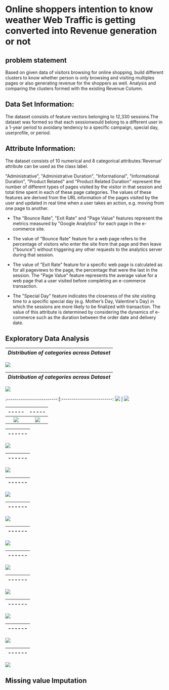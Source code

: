 # Online shoppers intention to know weather Web Traffic is getting converted into Revenue generation or not

## problem statement

Based on given data of visitors browsing for online shopping, build different clusters to know whether person is only browsing and visiting multiples pages or also generating revenue for the shoppers as well.  Analysis and comparing the clusters formed with the existing Revenue Column.

## Data Set Information:

The dataset consists of feature vectors belonging to 12,330 sessions.The dataset was formed so that each sessionwould belong to a different user in a 1-year period to avoidany tendency to a specific campaign, special day, userprofile, or period.

## Attribute Information:

  The dataset consists of 10 numerical and 8 categorical attributes.'Revenue' attribute can be used as the class label.

  "Administrative", "Administrative Duration", "Informational", "Informational Duration", "Product Related" and "Product Related Duration" represent the number of different types of pages visited by the visitor in that session and total time spent in each of these page categories. 
  The values of these features are derived from the URL information of the pages visited by the user and updated in real time when a user takes an action, e.g. moving from one page to another. 
- The "Bounce Rate", "Exit Rate" and "Page Value" features represent the metrics measured by "Google Analytics" for each page in the e-commerce site. 

- The value of "Bounce Rate" feature for a web page refers to the percentage of visitors who enter the site from that page and then leave ("bounce") without triggering any other requests to the analytics server during that session. 

- The value of "Exit Rate" feature for a specific web page is calculated as for all pageviews to the page, the percentage that were the last in the session. The "Page Value" feature represents the average value for a web page that a user visited before completing an e-commerce transaction. 

- The "Special Day" feature indicates the closeness of the site visiting time to a specific special day (e.g. Mother’s Day, Valentine's Day) in which the sessions are more likely to be finalized with transaction. The value of this attribute is determined by considering the dynamics of e-commerce such as the duration between the order date and delivery date. 


## Exploratory Data Analysis

| *Distribution of categories across Dataset*  |
|:-------------------------:|
![](https://github.com/Arvindhh931/Online-shoppers-intention/blob/main/Visualizations/1.png)

| *Distribution of categories across Dataset*  |
|:-------------------------:|
![](https://github.com/Arvindhh931/Online-shoppers-intention/blob/main/Visualizations/2.png)

:-------------------------:|:-------------------------:
![](https://github.com/Arvindhh931/Online-shoppers-intention/blob/main/Visualizations/3.png)  |  ![](https://github.com/Arvindhh931/Online-shoppers-intention/blob/main/Visualizations/4.png) 


| *-----*           |  *-----*
:-------------------------:|:-------------------------:
![](https://github.com/Arvindhh931/Online-shoppers-intention/blob/main/Visualizations/kmeans.png)  |  ![](https://github.com/Arvindhh931/Online-shoppers-intention/blob/main/Visualizations/Agglomerative.png)


| *------*  |
|:-------------------------:|
![](https://github.com/Arvindhh931/Online-shoppers-intention/blob/main/Visualizations/Dendogram.png)

| *------*  |
|:-------------------------:|
![](https://github.com/Arvindhh931/Online-shoppers-intention/blob/main/Visualizations/10.png)

| *------*  |
|:-------------------------:|
![](https://github.com/Arvindhh931/Online-shoppers-intention/blob/main/Visualizations/11.png)


| *------*  |
|:-------------------------:|
![](https://github.com/Arvindhh931/Online-shoppers-intention/blob/main/Visualizations/13.png)

| *------*  |
|:-------------------------:|
![](https://github.com/Arvindhh931/Online-shoppers-intention/blob/main/Visualizations/12.png)

| *------*  |
|:-------------------------:|
![](https://github.com/Arvindhh931/Online-shoppers-intention/blob/main/Visualizations/14.png)

| *------*  |
|:-------------------------:|
![](https://github.com/Arvindhh931/Online-shoppers-intention/blob/main/Visualizations/15.png)

| *------*  |
|:-------------------------:|
![](https://github.com/Arvindhh931/Online-shoppers-intention/blob/main/Visualizations/16.png)

| *------*  |
|:-------------------------:|
![](https://github.com/Arvindhh931/Online-shoppers-intention/blob/main/Visualizations/17.png)

| *------*  |
|:-------------------------:|
![](https://github.com/Arvindhh931/Online-shoppers-intention/blob/main/Visualizations/18.png)


## Missing value Imputation


